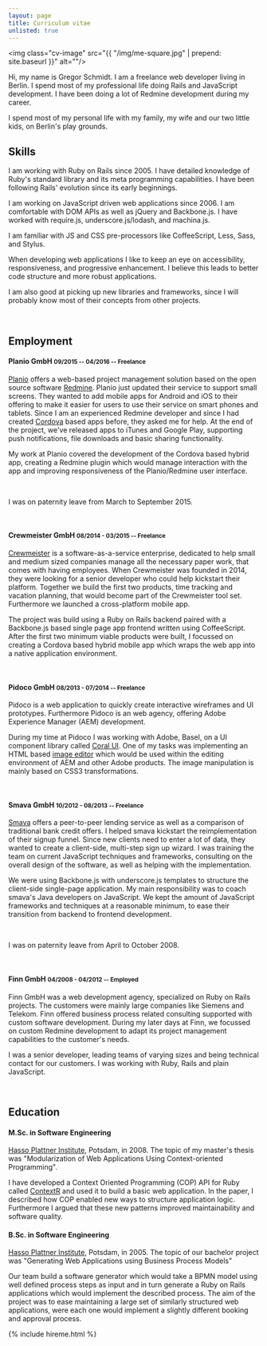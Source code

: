 ```yaml
---
layout: page
title: Curriculum vitae
unlisted: true
---
```


<img class="cv-image" src="{{ "/img/me-square.jpg" | prepend: site.baseurl }}" alt=""/>

Hi, my name is Gregor Schmidt. I am a freelance web developer living in Berlin.
I spend most of my professional life doing Rails and JavaScript development. I
have been doing a lot of Redmine development during my career.

I spend most of my personal life with my family, my wife and our two little
kids, on Berlin's play grounds.


Skills
------

I am working with Ruby on Rails since 2005. I have detailed knowledge of Ruby's
standard library and its meta programming capabilities. I have been following
Rails' evolution since its early beginnings.

I am working on JavaScript driven web applications since 2006. I am
comfortable with DOM APIs as well as jQuery and Backbone.js. I have worked with
require.js, underscore.js/lodash, and machina.js.

I am familiar with JS and CSS pre-processors like CoffeeScript, Less, Sass, and
Stylus.

When developing web applications I like to keep an eye on accessibility,
responsiveness, and progressive enhancement. I believe this leads to better code
structure and more robust applications.

I am also good at picking up new libraries and frameworks, since I will probably
know most of their concepts from other projects.


<br/>


Employment
----------

#### Planio GmbH <small>09/2015 -- 04/2016 -- Freelance</small>


[Planio](https://plan.io) offers a web-based project management solution based
on the open source software [Redmine](https://www.redmine.org). Planio just
updated their service to support small screens. They wanted to add mobile apps
for Android and iOS to their offering to make it easier for users to use their
service on smart phones and tablets. Since I am an experienced Redmine
developer and since I had created [Cordova](https://cordova.apache.org/) based
apps before, they asked me for help. At the end of the project, we've released
apps to iTunes and Google Play, supporting push notifications, file downloads
and basic sharing functionality.


My work at Planio covered the development of the Cordova based hybrid app,
creating a Redmine plugin which would manage interaction with the app and
improving responsiveness of the Planio/Redmine user interface.


<br/>

<p class="text-muted">
  I was on paternity leave from March to September 2015.
</p>

<br/>


#### Crewmeister GmbH <small>08/2014 - 03/2015 -- Freelance</small>

[Crewmeister](https://www.crewmeister.com/) is a software-as-a-service
enterprise, dedicated to help small and medium sized companies manage all the
necessary paper work, that comes with having employees. When Crewmeister was
founded in 2014, they were looking for a senior developer who could help
kickstart their platform. Together we build the first two products,
time tracking and vacation planning, that would become part of the Crewmeister
tool set. Furthermore we launched a cross-platform mobile app.

The project was build using a Ruby on Rails backend paired with a Backbone.js
based single page app frontend written using CoffeeScript. After the first two
minimum viable products were built, I focussed on creating a Cordova based
hybrid mobile app which wraps the web app into a native application
environment.


<br/>



#### Pidoco GmbH <small>08/2013 - 07/2014 -- Freelance</small>

Pidoco is a web application to quickly create interactive wireframes and UI
prototypes. Furthermore Pidoco is an web agency, offering Adobe Experience
Manager (AEM) development.

During my time at Pidoco I was working with Adobe, Basel, on a UI component
library called [Coral
UI](https://docs.adobe.com/docs/en/aem/6-0/develop/ref/coral-ui/home/). One of
my tasks was implementing an HTML based [image
editor](https://docs.adobe.com/docs/en/aem/6-1/ref/coral-ui/docs/2.17.0-granite-004/imageeditor.html)
which would be used within the editing environment of AEM and other Adobe
products. The image manipulation is mainly based on CSS3 transformations.


<br/>


#### Smava GmbH <small>10/2012 - 08/2013 -- Freelance</small>

[Smava](https://www.smava.de) offers a peer-to-peer lending service as well as a
comparison of traditional bank credit offers. I helped smava kickstart the
reimplementation of their signup funnel. Since new clients need to enter a lot
of data, they wanted to create a client-side, multi-step sign up wizard. I was
training the team on current JavaScript techniques and frameworks, consulting on
the overall design of the software, as well as helping with the implementation.

We were using Backbone.js with underscore.js templates to structure the
client-side single-page application. My main responsibility was to coach smava's
Java developers on JavaScript. We kept the amount of JavaScript frameworks and
techniques at a reasonable minimum, to ease their transition from backend to
frontend development.

<br/>


<p class="text-muted">
  I was on paternity leave from April to October 2008.
</p>


<br/>


#### Finn GmbH <small>04/2008 - 04/2012 -- Employed</small>

Finn GmbH was a web development agency, specialized on Ruby on Rails projects.
The customers were mainly large companies like Siemens and Telekom. Finn offered
business process related consulting supported with custom software development.
During my later days at Finn, we focussed on custom Redmine development to adapt
its project management capabilities to the customer's needs.

I was a senior developer, leading teams of varying sizes and being technical
contact for our customers. I was working with Ruby, Rails and plain JavaScript.


<br/>


Education
---------

#### M.Sc. in Software Engineering

[Hasso Plattner Institute](https://hpi.de/), Potsdam, in 2008. The topic of
my master's thesis was "Modularization of Web Applications Using
Context-oriented Programming".

I have developed a Context Oriented Programming (COP) API for Ruby called
[ContextR](https://github.com/schmidt/contextr/) and used it to build a basic
web application. In the paper, I described how COP enabled new ways to structure
application logic. Furthermore I argued that these new patterns improved
maintainability and software quality.


#### B.Sc. in Software Engineering

[Hasso Plattner Institute](https://hpi.de/), Potsdam, in 2005. The topic of
our bachelor project was "Generating Web Applications using Business Process
Models"

Our team build a software generator which would take a BPMN model using well
defined process steps as input and in turn generate a Ruby on Rails applications
which would implement the described process. The aim of the project was to ease
maintaining a large set of similarly structured web applications, were each one
would implement a slightly different booking and approval process.


{% include hireme.html %}
